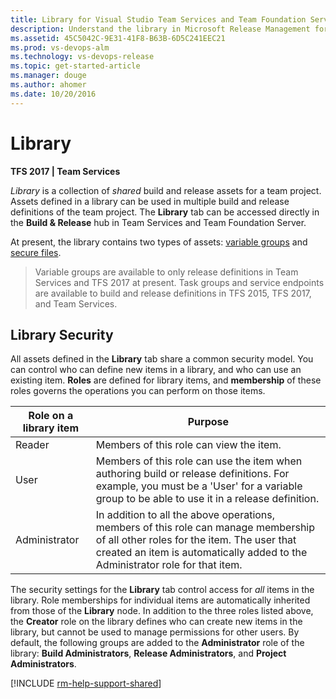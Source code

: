 ```yaml
---
title: Library for Visual Studio Team Services and Team Foundation Server
description: Understand the library in Microsoft Release Management for Visual Studio Team Services (VSTS) and Team Foundation Server (TFS)
ms.assetid: 45C5042C-9E31-41F8-B63B-6D5C241EEC21
ms.prod: vs-devops-alm
ms.technology: vs-devops-release
ms.topic: get-started-article
ms.manager: douge
ms.author: ahomer
ms.date: 10/20/2016
---
```


# Library

**TFS 2017 | Team Services**

*Library* is a collection of _shared_ build and release assets for a team project.
Assets defined in a library can be used in multiple build and release definitions of the team project.
The **Library** tab can be accessed directly in the **Build &amp; Release** hub in Team Services and Team Foundation Server.

At present, the library contains two types of assets: [variable groups](variable-groups.md) and [secure files](secure-files.md).

> Variable groups are available to only release definitions in Team Services and TFS 2017 at present.
Task groups and service endpoints are available to build and release definitions in TFS 2015, TFS 2017, and Team Services.

<h2 id="security">Library Security</h2>

All assets defined in the **Library** tab share a common security model. You can control who can define new items in a library,
and who can use an existing item. **Roles** are defined for library items, and **membership** of these roles governs the
operations you can perform on those items.

| Role on a library item | Purpose |
|-------------------------|---------|
| Reader | Members of this role can view the item. |
| User | Members of this role can use the item when authoring build or release definitions. For example, you must be a 'User' for a variable group to be able to use it in a release definition.  |
| Administrator | In addition to all the above operations, members of this role can manage membership of all other roles for the item. The user that created an item is automatically added to the Administrator role for that item.

The security settings for the **Library** tab control access for _all_ items in the library. Role memberships for individual items are automatically inherited from those of the **Library** node.
In addition to the three roles listed above, the **Creator** role on the library defines who can create new items in the library, but cannot be used to manage permissions for other users.
By default, the following groups are added to the **Administrator** role of the library: **Build Administrators**, **Release Administrators**, and **Project Administrators**.

[!INCLUDE [rm-help-support-shared](../../_shared/rm-help-support-shared.md)]
